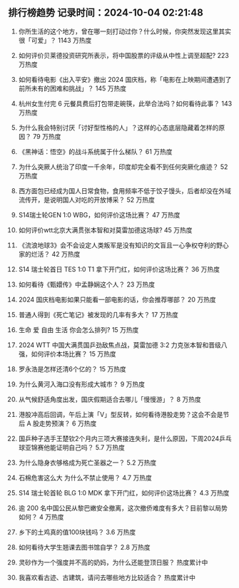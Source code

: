 
## 排行榜趋势 记录时间：2024-10-04 02:21:48
  
  1. 你所生活的这个地方，曾在哪一刻打动过你？什么时候，你突然发现这里其实很「可爱」？ 1143 万热度
    
  2. 如何评价贝莱德投资研究所表示，将中国股票的评级从中性上调至超配? 223 万热度
    
  3. 如何看待电影《出入平安》撤出 2024 国庆档，称「电影在上映期间遭遇到了前所未有的困难和挑战」？ 145 万热度
    
  4. 杭州女生付完 6 元餐具费后打包带走碗筷，此举合法吗？如何看待此事？ 143 万热度
    
  5. 为什么我会特别讨厌「讨好型性格的人」？这样的心态底层隐藏着怎样的原因？ 79 万热度
    
  6. 《黑神话：悟空》的战斗系统属于什么梯队？ 61 万热度
    
  7. 为什么突厥人统治了印度一千余年，印度却完全看不到任何突厥化痕迹？ 52 万热度
    
  8. 西方面包已经成为国人日常食物，食用频率不低于饺子馒头，后者却没在外域流传开，是说明国人对吃的开放博采？ 52 万热度
    
  9. S14瑞士轮GEN 1:0 WBG，如何评价这场比赛？ 47 万热度
    
  10. 如何评价wtt北京大满贯张本智和对莫雷加德这场球? 45 万热度
    
  11. 《流浪地球3》会不会设定人类叛军是没有知识的文盲且一心争权夺利的野心家的烂活？ 42 万热度
    
  12. S14 瑞士轮首日 TES 1:0 T1 拿下开门红，如何评价这场比赛？ 36 万热度
    
  13. 如何看待《甄嬛传》中孟静娴这个人？ 23 万热度
    
  14. 2024 国庆档电影如果只能看一部电影的话，你会推荐哪部？ 20 万热度
    
  15. 普通人得到《死亡笔记》被发现的几率有多大？ 17 万热度
    
  16. 生命 爱 自由 生活 你会怎么排列? 15 万热度
    
  17. 2024 WTT 中国大满贯国乒劲敌焦点战，莫雷加德 3:2 力克张本智和晋级八强，如何评价本场比赛？ 15 万热度
    
  18. 罗永浩是怎样还清6个亿的？ 15 万热度
    
  19. 为什么黄河入海口没有形成大城市？ 9 万热度
    
  20. 从气候舒适角度出发，国庆假期适合去哪儿「慢慢游」？ 8 万热度
    
  21. 港股冲高后回调，午后上演「V」型反转，如何看待港股走势？这会不会是节后 A 股走势预演？ 6 万热度
    
  22. 国乒种子选手王楚钦2个月内三项大赛接连失利，是什么原因，下周2024乒乓球亚锦赛他能证明自己吗？ 5.7 万热度
    
  23. 为什么隐身衣够格成为死亡圣器之一？ 5.2 万热度
    
  24. 石棉危害这么大 为什么不禁止使用？ 4.7 万热度
    
  25. S14 瑞士轮首轮 BLG 1:0 MDK 拿下开门红，如何评价这场比赛？ 4.3 万热度
    
  26. 逾 200 名中国公民从黎巴嫩安全撤离，这次撤侨难度有多大？目前黎以局势如何？ 4 万热度
    
  27. 乡下的土鸡真的值100块钱吗？ 3.6 万热度
    
  28. 如何看待大学生翘课去图书馆自学？ 2.8 万热度
    
  29. 灵砂作为一个强度并不高的奶妈，为什么还能登顶日服？ 热度累计中
    
  30. 我喜欢看古迹、古建筑，请问去哪些地方比较适合？ 热度累计中
    